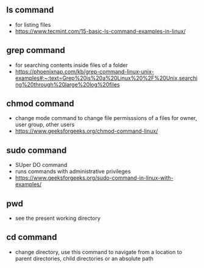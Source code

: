 ## ls command
* for listing files
* https://www.tecmint.com/15-basic-ls-command-examples-in-linux/

## grep command
* for searching contents inside files of a folder
* https://phoenixnap.com/kb/grep-command-linux-unix-examples#:~:text=Grep%20is%20a%20Linux%20%2F%20Unix,searching%20through%20large%20log%20files

## chmod command
* change mode command to change file permisssions of a files for owner, user group, other users
* https://www.geeksforgeeks.org/chmod-command-linux/

## sudo command
* SUper DO command
* runs commands with administrative privileges
* https://www.geeksforgeeks.org/sudo-command-in-linux-with-examples/

## pwd
* see the present working directory

## cd command
* change directory, use this command to navigate from a location to parent directories, child directories or an absolute path

